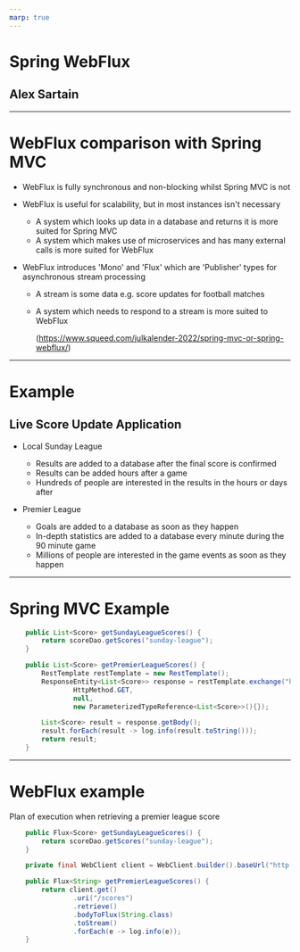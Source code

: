 ```yaml
---
marp: true
---
```


# Spring WebFlux

## Alex Sartain

---

# WebFlux comparison with Spring MVC

- WebFlux is fully synchronous and non-blocking whilst Spring MVC is not
- WebFlux is useful for scalability, but in most instances isn't necessary
  - A system which looks up data in a database and returns it is more suited for Spring MVC
  - A system which makes use of microservices and has many external calls is more suited for WebFlux
- WebFlux introduces 'Mono' and 'Flux' which are 'Publisher' types for asynchronous stream processing

  - A stream is some data e.g. score updates for football matches
  - A system which needs to respond to a stream is more suited to WebFlux

    (https://www.squeed.com/julkalender-2022/spring-mvc-or-spring-webflux/)

---

# Example

## Live Score Update Application

- Local Sunday League

  - Results are added to a database after the final score is confirmed
  - Results can be added hours after a game
  - Hundreds of people are interested in the results in the hours or days after

- Premier League

  - Goals are added to a database as soon as they happen
  - In-depth statistics are added to a database every minute during the 90 minute game
  - Millions of people are interested in the game events as soon as they happen

---

# Spring MVC Example

```java
    public List<Score> getSundayLeagueScores() {
        return scoreDao.getScores("sunday-league");
    }

    public List<Score> getPremierLeagueScores() {
        RestTemplate restTemplate = new RestTemplate();
        ResponseEntity<List<Score>> response = restTemplate.exchange("http://premierleague.com/scores",
                HttpMethod.GET,
                null,
                new ParameterizedTypeReference<List<Score>>(){});

        List<Score> result = response.getBody();
        result.forEach(result -> log.info(result.toString()));
        return result;
    }
```

---

# WebFlux example

Plan of execution when retrieving a premier league score

```java
    public Flux<Score> getSundayLeagueScores() {
        return scoreDao.getScores("sunday-league");
    }

    private final WebClient client = WebClient.builder().baseUrl("http://premierleague.com").build();

    public Flux<String> getPremierLeagueScores() {
        return client.get()
                .uri("/scores")
                .retrieve()
                .bodyToFlux(String.class)
                .toStream()
                .forEach(e -> log.info(e));
    }
```
